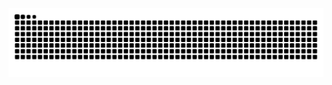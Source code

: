 <picture>
  <source media="(prefers-color-scheme: dark)" srcset="https://raw.githubusercontent.com/KunzeWang/KunzeWang/output/github-contribution-grid-snake-dark.svg">
  <source media="(prefers-color-scheme: light)" srcset="https://raw.githubusercontent.com/KunzeWang/KunzeWang/output/github-contribution-grid-snake.svg">
  <img alt="github contribution grid snake animation" src="https://raw.githubusercontent.com/KunzeWang/KunzeWang/output/github-contribution-grid-snake.svg">
</picture>

<!---
KunzeWang/KunzeWang is a ✨ special ✨ repository because its `README.md` (this file) appears on your GitHub profile.
You can click the Preview link to take a look at your changes.
--->
